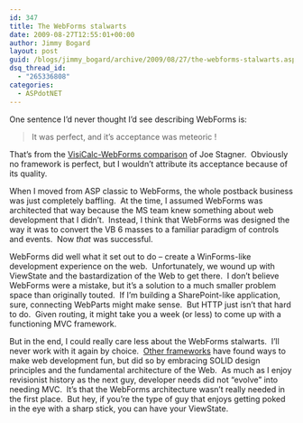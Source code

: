 ```yaml
---
id: 347
title: The WebForms stalwarts
date: 2009-08-27T12:55:01+00:00
author: Jimmy Bogard
layout: post
guid: /blogs/jimmy_bogard/archive/2009/08/27/the-webforms-stalwarts.aspx
dsq_thread_id:
  - "265336808"
categories:
  - ASPdotNET
---
```

One sentence I’d never thought I’d see describing WebForms is:

> It was perfect, and it’s acceptance was meteoric !

That’s from the [VisiCalc-WebForms comparison](http://misfitgeek.com/blog/aspnet/asp-net-mvc-is-webforms-the-visicalc-of-web-development/) of Joe Stagner.&#160; Obviously no framework is perfect, but I wouldn’t attribute its acceptance because of its quality.

When I moved from ASP classic to WebForms, the whole postback business was just completely baffling.&#160; At the time, I assumed WebForms was architected that way because the MS team knew something about web development that I didn’t.&#160; Instead, I think that WebForms was designed the way it was to convert the VB 6 masses to a familiar paradigm of controls and events.&#160; Now _that_ was successful.

WebForms did well what it set out to do – create a WinForms-like development experience on the web.&#160; Unfortunately, we wound up with ViewState and the bastardization of the Web to get there.&#160; I don’t believe WebForms were a mistake, but it’s a solution to a much smaller problem space than originally touted.&#160; If I’m building a SharePoint-like application, sure, connecting WebParts might make sense.&#160; But HTTP just isn’t that hard to do.&#160; Given routing, it might take you a week (or less) to come up with a functioning MVC framework.

But in the end, I could really care less about the WebForms stalwarts.&#160; I’ll never work with it again by choice.&#160; [Other frameworks](http://rubyonrails.org/) have found ways to make web development fun, but did so by embracing SOLID design principles and the fundamental architecture of the Web.&#160; As much as I enjoy revisionist history as the next guy, developer needs did not “evolve” into needing MVC.&#160; It’s that the WebForms architecture wasn’t really needed in the first place.&#160; But hey, if you’re the type of guy that enjoys getting poked in the eye with a sharp stick, you can have your ViewState.